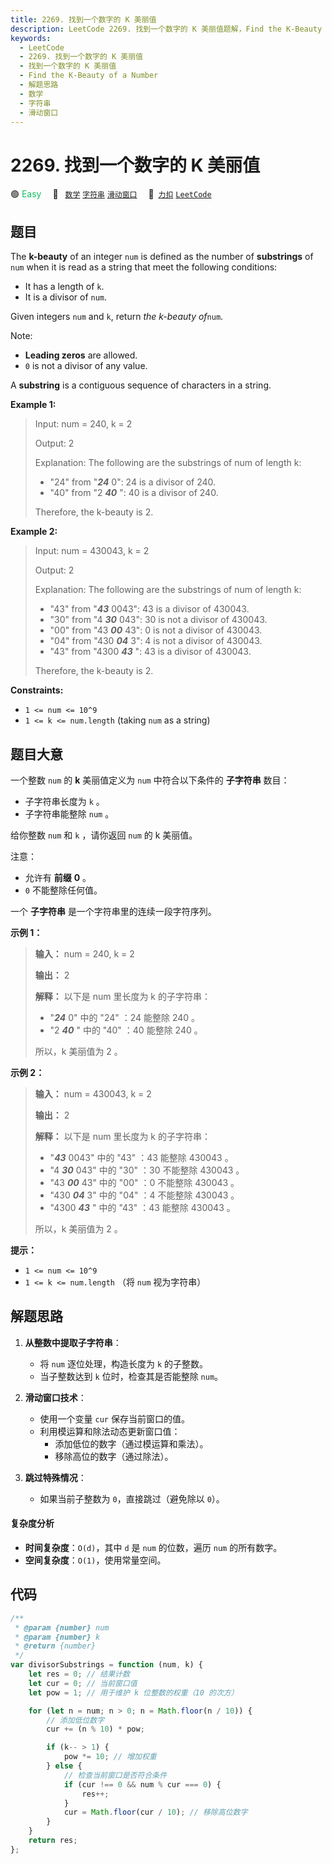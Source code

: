 ```yaml
---
title: 2269. 找到一个数字的 K 美丽值
description: LeetCode 2269. 找到一个数字的 K 美丽值题解，Find the K-Beauty of a Number，包含解题思路、复杂度分析以及完整的 JavaScript 代码实现。
keywords:
  - LeetCode
  - 2269. 找到一个数字的 K 美丽值
  - 找到一个数字的 K 美丽值
  - Find the K-Beauty of a Number
  - 解题思路
  - 数学
  - 字符串
  - 滑动窗口
---
```


# 2269. 找到一个数字的 K 美丽值

🟢 <font color=#15bd66>Easy</font>&emsp; 🔖&ensp; [`数学`](/tag/math.md) [`字符串`](/tag/string.md) [`滑动窗口`](/tag/sliding-window.md)&emsp; 🔗&ensp;[`力扣`](https://leetcode.cn/problems/find-the-k-beauty-of-a-number) [`LeetCode`](https://leetcode.com/problems/find-the-k-beauty-of-a-number)

## 题目

The **k-beauty** of an integer `num` is defined as the number of
**substrings** of `num` when it is read as a string that meet the following
conditions:

- It has a length of `k`.
- It is a divisor of `num`.

Given integers `num` and `k`, return _the k-beauty of_`num`.

Note:

- **Leading zeros** are allowed.
- `0` is not a divisor of any value.

A **substring** is a contiguous sequence of characters in a string.

**Example 1:**

> Input: num = 240, k = 2
>
> Output: 2
>
> Explanation: The following are the substrings of num of length k:
>
> - "24" from "**_24_** 0": 24 is a divisor of 240.
> - "40" from "2 _**40**_ ": 40 is a divisor of 240.
>
> Therefore, the k-beauty is 2.

**Example 2:**

> Input: num = 430043, k = 2
>
> Output: 2
>
> Explanation: The following are the substrings of num of length k:
>
> - "43" from "_**43**_ 0043": 43 is a divisor of 430043.
> - "30" from "4 _**30**_ 043": 30 is not a divisor of 430043.
> - "00" from "43 _**00**_ 43": 0 is not a divisor of 430043.
> - "04" from "430 _**04**_ 3": 4 is not a divisor of 430043.
> - "43" from "4300 _**43**_ ": 43 is a divisor of 430043.
>
> Therefore, the k-beauty is 2.

**Constraints:**

- `1 <= num <= 10^9`
- `1 <= k <= num.length` (taking `num` as a string)

## 题目大意

一个整数 `num` 的 **k** 美丽值定义为 `num` 中符合以下条件的 **子字符串** 数目：

- 子字符串长度为 `k` 。
- 子字符串能整除 `num` 。

给你整数 `num` 和 `k` ，请你返回 `num` 的 k 美丽值。

注意：

- 允许有 **前缀** **0** 。
- `0` 不能整除任何值。

一个 **子字符串** 是一个字符串里的连续一段字符序列。

**示例 1：**

> **输入：** num = 240, k = 2
>
> **输出：** 2
>
> **解释：** 以下是 num 里长度为 k 的子字符串：
>
> - "_**24**_ 0" 中的 "24" ：24 能整除 240 。
> - "2 _**40**_ " 中的 "40" ：40 能整除 240 。
>
> 所以，k 美丽值为 2 。

**示例 2：**

> **输入：** num = 430043, k = 2
>
> **输出：** 2
>
> **解释：** 以下是 num 里长度为 k 的子字符串：
>
> - "_**43**_ 0043" 中的 "43" ：43 能整除 430043 。
> - "4 _**30**_ 043" 中的 "30" ：30 不能整除 430043 。
> - "43 _**00**_ 43" 中的 "00" ：0 不能整除 430043 。
> - "430 _**04**_ 3" 中的 "04" ：4 不能整除 430043 。
> - "4300 _**43**_ " 中的 "43" ：43 能整除 430043 。
>
> 所以，k 美丽值为 2 。

**提示：**

- `1 <= num <= 10^9`
- `1 <= k <= num.length` （将 `num` 视为字符串）

## 解题思路

1. **从整数中提取子字符串**：

   - 将 `num` 逐位处理，构造长度为 `k` 的子整数。
   - 当子整数达到 `k` 位时，检查其是否能整除 `num`。

2. **滑动窗口技术**：

   - 使用一个变量 `cur` 保存当前窗口的值。
   - 利用模运算和除法动态更新窗口值：
     - 添加低位的数字（通过模运算和乘法）。
     - 移除高位的数字（通过除法）。

3. **跳过特殊情况**：
   - 如果当前子整数为 `0`，直接跳过（避免除以 `0`）。

#### 复杂度分析

- **时间复杂度**：`O(d)`，其中 `d` 是 `num` 的位数，遍历 `num` 的所有数字。
- **空间复杂度**：`O(1)`，使用常量空间。

## 代码

```javascript
/**
 * @param {number} num
 * @param {number} k
 * @return {number}
 */
var divisorSubstrings = function (num, k) {
	let res = 0; // 结果计数
	let cur = 0; // 当前窗口值
	let pow = 1; // 用于维护 k 位整数的权重（10 的次方）

	for (let n = num; n > 0; n = Math.floor(n / 10)) {
		// 添加低位数字
		cur += (n % 10) * pow;

		if (k-- > 1) {
			pow *= 10; // 增加权重
		} else {
			// 检查当前窗口是否符合条件
			if (cur !== 0 && num % cur === 0) {
				res++;
			}
			cur = Math.floor(cur / 10); // 移除高位数字
		}
	}
	return res;
};
```
